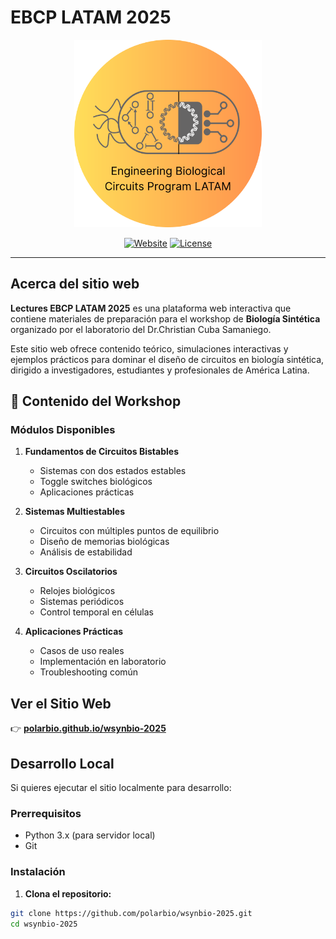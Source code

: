# EBCP LATAM 2025

<div align="center">
  <img src="./images/Engineering.svg" alt="SynBio Workshop 2025" width="300">
  
  [![Website](https://img.shields.io/badge/Website-Live-brightgreen?style=for-the-badge)](https://polarbio.github.io/wsynbio-2025/)
  [![License](https://img.shields.io/badge/License-MIT-blue?style=for-the-badge)](LICENSE)

</div>

---

## Acerca del sitio web

**Lectures EBCP LATAM 2025** es una plataforma web interactiva que contiene materiales de preparación para el workshop de **Biología Sintética** organizado por el laboratorio del Dr.Christian Cuba Samaniego. 

Este sitio web ofrece contenido teórico, simulaciones interactivas y ejemplos prácticos para dominar el diseño de circuitos en biología sintética, dirigido a investigadores, estudiantes y profesionales de América Latina.

## 📖 Contenido del Workshop

###  Módulos Disponibles

1. **Fundamentos de Circuitos Bistables**
   - Sistemas con dos estados estables
   - Toggle switches biológicos
   - Aplicaciones prácticas

2. **Sistemas Multiestables**
   - Circuitos con múltiples puntos de equilibrio
   - Diseño de memorias biológicas
   - Análisis de estabilidad

3. **Circuitos Oscilatorios**
   - Relojes biológicos
   - Sistemas periódicos
   - Control temporal en células

4. **Aplicaciones Prácticas**
   - Casos de uso reales
   - Implementación en laboratorio
   - Troubleshooting común

## Ver el Sitio Web

👉 **[polarbio.github.io/wsynbio-2025](https://polarbio.github.io/wsynbio-2025/)**

## Desarrollo Local

Si quieres ejecutar el sitio localmente para desarrollo:

### Prerrequisitos
- Python 3.x (para servidor local)
- Git

### Instalación

1. **Clona el repositorio:**
```bash
git clone https://github.com/polarbio/wsynbio-2025.git
cd wsynbio-2025